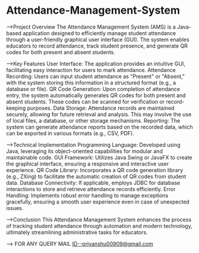 # Attendance-Management-System
-->Project Overview
The Attendance Management System (AMS) is a Java-based application designed to efficiently manage student attendance through a user-friendly graphical user interface (GUI). The system enables educators to record attendance, track student presence, and generate QR codes for both present and absent students.

-->Key Features
User Interface: The application provides an intuitive GUI, facilitating easy interaction for users to mark attendance.
Attendance Recording: Users can input student attendance as "Present" or "Absent," with the system storing this information in a structured format (e.g., a database or file).
QR Code Generation: Upon completion of attendance entry, the system automatically generates QR codes for both present and absent students. These codes can be scanned for verification or record-keeping purposes.
Data Storage: Attendance records are maintained securely, allowing for future retrieval and analysis. This may involve the use of local files, a database, or other storage mechanisms.
Reporting: The system can generate attendance reports based on the recorded data, which can be exported in various formats (e.g., CSV, PDF).


-->Technical Implementation
Programming Language: Developed using Java, leveraging its object-oriented capabilities for modular and maintainable code.
GUI Framework: Utilizes Java Swing or JavaFX to create the graphical interface, ensuring a responsive and interactive user experience.
QR Code Library: Incorporates a QR code generation library (e.g., ZXing) to facilitate the automatic creation of QR codes from student data.
Database Connectivity: If applicable, employs JDBC for database interactions to store and retrieve attendance records efficiently.
Error Handling: Implements robust error handling to manage exceptions gracefully, ensuring a smooth user experience even in case of unexpected issues.


-->Conclusion
This Attendance Management System enhances the process of tracking student attendance through automation and modern technology, ultimately streamlining administrative tasks for educators.


--> FOR ANY QUERY
MAIL ID--priyanshu00909@gmail.com
